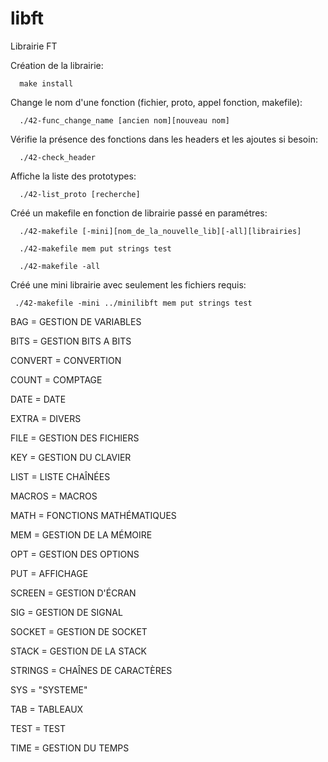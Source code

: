 # libft
Librairie FT


Création de la librairie:

      make install




Change le nom d'une fonction (fichier, proto, appel fonction, makefile):

      ./42-func_change_name [ancien nom][nouveau nom]




Vérifie la présence des fonctions dans les headers et les ajoutes si besoin:

      ./42-check_header





Affiche la liste des prototypes:

      ./42-list_proto [recherche]



Créé un makefile en fonction de librairie passé en paramétres:

      ./42-makefile [-mini][nom_de_la_nouvelle_lib][-all][librairies]

      ./42-makefile mem put strings test

      ./42-makefile -all


 
Créé une mini librairie avec seulement les fichiers requis:

     ./42-makefile -mini ../minilibft mem put strings test





BAG = GESTION DE VARIABLES


BITS = GESTION BITS A BITS


CONVERT = CONVERTION


COUNT = COMPTAGE


DATE = DATE


EXTRA = DIVERS


FILE = GESTION DES FICHIERS


KEY = GESTION DU CLAVIER


LIST = LISTE CHAÎNÉES


MACROS = MACROS


MATH = FONCTIONS MATHÉMATIQUES


MEM = GESTION DE LA MÉMOIRE


OPT = GESTION DES OPTIONS


PUT = AFFICHAGE


SCREEN = GESTION D'ÉCRAN


SIG = GESTION DE SIGNAL


SOCKET = GESTION DE SOCKET


STACK = GESTION DE LA STACK


STRINGS = CHAÎNES DE CARACTÈRES


SYS = "SYSTEME"


TAB = TABLEAUX


TEST = TEST


TIME = GESTION DU TEMPS
